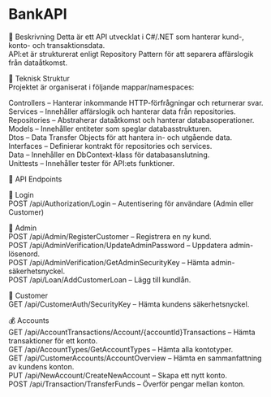 # BankAPI

📌 Beskrivning
Detta är ett API utvecklat i C#/.NET som hanterar kund-, konto- och transaktionsdata.  
API:et är strukturerat enligt Repository Pattern för att separera affärslogik från dataåtkomst.  

🔹 Teknisk Struktur  
Projektet är organiserat i följande mappar/namespaces:    

Controllers – Hanterar inkommande HTTP-förfrågningar och returnerar svar.  
Services – Innehåller affärslogik och hanterar data från repositories.  
Repositories – Abstraherar dataåtkomst och hanterar databasoperationer.  
Models – Innehåller entiteter som speglar databasstrukturen.  
Dtos – Data Transfer Objects för att hantera in- och utgående data.  
Interfaces – Definierar kontrakt för repositories och services.  
Data – Innehåller en DbContext-klass för databasanslutning.  
Unittests – Innehåller tester för API:ets funktioner.  
     
📌 API Endpoints  

🔑 Login  
POST /api/Authorization/Login – Autentisering för användare (Admin eller Customer)  

🔧 Admin  
POST /api/Admin/RegisterCustomer – Registrera en ny kund.  
POST /api/AdminVerification/UpdateAdminPassword – Uppdatera admin-lösenord.  
POST /api/AdminVerification/GetAdminSecurityKey – Hämta admin-säkerhetsnyckel.  
POST /api/Loan/AddCustomerLoan – Lägg till kundlån.  

👤 Customer  
GET /api/CustomerAuth/SecurityKey – Hämta kundens säkerhetsnyckel.  

💰 Accounts  
GET /api/AccountTransactions/Account/{accountId}Transactions – Hämta transaktioner för ett konto.  
GET /api/AccountTypes/GetAccountTypes – Hämta alla kontotyper.  
GET /api/CustomerAccounts/AccountOverview – Hämta en sammanfattning av kundens konton.  
PUT /api/NewAccount/CreateNewAccount – Skapa ett nytt konto.  
POST /api/Transaction/TransferFunds – Överför pengar mellan konton.  
